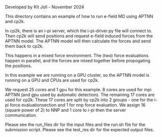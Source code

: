 Developed by Kit Joll - November 2024

This directory contains an example of how to run e-field MD using APTNN and cp2k.

In cp2k, there is an i-pi server, which the i-pi-driver.py file will connect to.
Then cp2k will send positions and request e-field induced forces from the APTNN model.
The APTNN model will then calculate the forces and send them back to cp2k.

This happens in a mixed force environment. The (two) force evaluations happen in parallel, and the forces are mixed together before propogating the positions.

In this example we are running on a GPU cluster, so the APTNN model is running on a GPU and CPUs are used for cp2k. 

We request 25 cores and 1 gpu for this example.
8 cores are used for mpi APTNN (and gpu used by automatic detection).
The remaining 17 cores are used for cp2k.
These 17 cores are split by cp2k into 2 groups - one for the i-pi force evaluationsection and 1 for nnp force evaluation.
We assign 16 (square power of 2) to NNP and 1 core to i-pi then the server communication.

Please see the run_files dir for the input files and the run.sh file for the submission script.
Please see the test_res dir for the expected output files.

